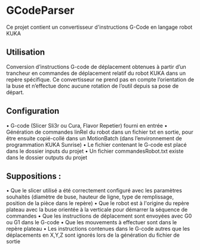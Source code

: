 # GCodeParser
Ce projet contient un convertisseur d'instructions G-Code en langage robot KUKA

## Utilisation
Conversion d’instructions G-code de déplacement obtenues à partir d’un trancheur en commandes de déplacement relatif du robot KUKA dans un repère spécifique. Ce convertisseur ne prend pas en compte l’orientation de la buse et n’effectue donc aucune rotation de l’outil depuis sa pose de départ. 
## Configuration
•	G-code (Slicer Sli3r ou Cura, Flavor Repetier) fourni en entrée
•	Génération de commandes linRel du robot dans un fichier txt en sortie, pour être ensuite copié-collé dans un MotionBatch (dans l’environnement de programmation KUKA Sunrise)
•	Le fichier contenant le G-code est placé dans le dossier inputs du projet
•	Un fichier commandesRobot.txt existe dans le dossier outputs du projet
## Suppositions : 
•	Que le slicer utilisé a été correctement configuré avec les paramètres souhaités (diamètre de buse, hauteur de ligne, type de remplissage, position de la pièce dans le repère)
•	Que le robot est à l'origine du repère plateau avec la buse orientée à la verticale pour démarrer la séquence de commandes
•	Que les instructions de déplacement sont envoyées avec G0 ou G1 dans le G-code
•	Que les mouvements à effectuer sont dans le repère plateau
•	Les instructions contenues dans le G-code autres que les déplacements en X,Y,Z sont ignorés lors de la génération du fichier de sortie

